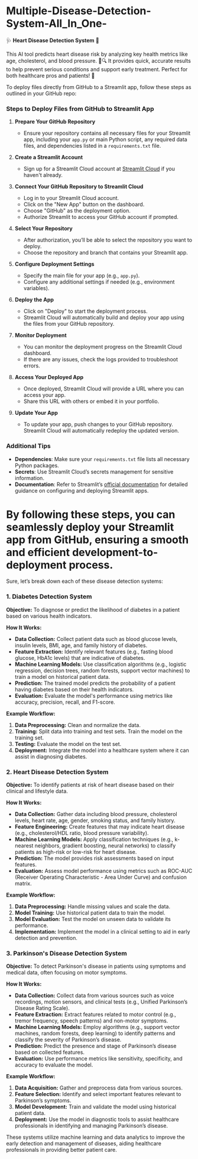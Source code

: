 # Multiple-Disease-Detection-System-All_In_One-
🩺 **Heart Disease Detection System** 💓  

This AI tool predicts heart disease risk by analyzing key health metrics like age, cholesterol, and blood pressure. 🧠🔍 It provides quick, accurate results to help prevent serious conditions and support early treatment. Perfect for both healthcare pros and patients! 🌟

To deploy files directly from GitHub to a Streamlit app, follow these steps as outlined in your GitHub repo:

### Steps to Deploy Files from GitHub to Streamlit App

1. **Prepare Your GitHub Repository**
   - Ensure your repository contains all necessary files for your Streamlit app, including your `app.py` or main Python script, any required data files, and dependencies listed in a `requirements.txt` file.

2. **Create a Streamlit Account**
   - Sign up for a Streamlit Cloud account at [Streamlit Cloud](https://streamlit.io/cloud) if you haven't already.

3. **Connect Your GitHub Repository to Streamlit Cloud**
   - Log in to your Streamlit Cloud account.
   - Click on the "New App" button on the dashboard.
   - Choose "GitHub" as the deployment option.
   - Authorize Streamlit to access your GitHub account if prompted.

4. **Select Your Repository**
   - After authorization, you’ll be able to select the repository you want to deploy.
   - Choose the repository and branch that contains your Streamlit app.

5. **Configure Deployment Settings**
   - Specify the main file for your app (e.g., `app.py`).
   - Configure any additional settings if needed (e.g., environment variables).

6. **Deploy the App**
   - Click on "Deploy" to start the deployment process.
   - Streamlit Cloud will automatically build and deploy your app using the files from your GitHub repository.

7. **Monitor Deployment**
   - You can monitor the deployment progress on the Streamlit Cloud dashboard.
   - If there are any issues, check the logs provided to troubleshoot errors.

8. **Access Your Deployed App**
   - Once deployed, Streamlit Cloud will provide a URL where you can access your app.
   - Share this URL with others or embed it in your portfolio.

9. **Update Your App**
   - To update your app, push changes to your GitHub repository. Streamlit Cloud will automatically redeploy the updated version.

### Additional Tips

- **Dependencies**: Make sure your `requirements.txt` file lists all necessary Python packages.
- **Secrets**: Use Streamlit Cloud’s secrets management for sensitive information.
- **Documentation**: Refer to Streamlit’s [official documentation](https://docs.streamlit.io/) for detailed guidance on configuring and deploying Streamlit apps.

By following these steps, you can seamlessly deploy your Streamlit app from GitHub, ensuring a smooth and efficient development-to-deployment process.
==============================================================================================================================================================

Sure, let’s break down each of these disease detection systems:

### 1. Diabetes Detection System

**Objective:**
To diagnose or predict the likelihood of diabetes in a patient based on various health indicators.

**How It Works:**
- **Data Collection:** Collect patient data such as blood glucose levels, insulin levels, BMI, age, and family history of diabetes.
- **Feature Extraction:** Identify relevant features (e.g., fasting blood glucose, HbA1c levels) that are indicative of diabetes.
- **Machine Learning Models:** Use classification algorithms (e.g., logistic regression, decision trees, random forests, support vector machines) to train a model on historical patient data.
- **Prediction:** The trained model predicts the probability of a patient having diabetes based on their health indicators.
- **Evaluation:** Evaluate the model's performance using metrics like accuracy, precision, recall, and F1-score.

**Example Workflow:**
1. **Data Preprocessing:** Clean and normalize the data.
2. **Training:** Split data into training and test sets. Train the model on the training set.
3. **Testing:** Evaluate the model on the test set.
4. **Deployment:** Integrate the model into a healthcare system where it can assist in diagnosing diabetes.

### 2. Heart Disease Detection System

**Objective:**
To identify patients at risk of heart disease based on their clinical and lifestyle data.

**How It Works:**
- **Data Collection:** Gather data including blood pressure, cholesterol levels, heart rate, age, gender, smoking status, and family history.
- **Feature Engineering:** Create features that may indicate heart disease (e.g., cholesterol/HDL ratio, blood pressure variability).
- **Machine Learning Models:** Apply classification techniques (e.g., k-nearest neighbors, gradient boosting, neural networks) to classify patients as high-risk or low-risk for heart disease.
- **Prediction:** The model provides risk assessments based on input features.
- **Evaluation:** Assess model performance using metrics such as ROC-AUC (Receiver Operating Characteristic - Area Under Curve) and confusion matrix.

**Example Workflow:**
1. **Data Preprocessing:** Handle missing values and scale the data.
2. **Model Training:** Use historical patient data to train the model.
3. **Model Evaluation:** Test the model on unseen data to validate its performance.
4. **Implementation:** Implement the model in a clinical setting to aid in early detection and prevention.

### 3. Parkinson's Disease Detection System

**Objective:**
To detect Parkinson's disease in patients using symptoms and medical data, often focusing on motor symptoms.

**How It Works:**
- **Data Collection:** Collect data from various sources such as voice recordings, motion sensors, and clinical tests (e.g., Unified Parkinson’s Disease Rating Scale).
- **Feature Extraction:** Extract features related to motor control (e.g., tremor frequency, speech patterns) and non-motor symptoms.
- **Machine Learning Models:** Employ algorithms (e.g., support vector machines, random forests, deep learning) to identify patterns and classify the severity of Parkinson’s disease.
- **Prediction:** Predict the presence and stage of Parkinson’s disease based on collected features.
- **Evaluation:** Use performance metrics like sensitivity, specificity, and accuracy to evaluate the model.

**Example Workflow:**
1. **Data Acquisition:** Gather and preprocess data from various sources.
2. **Feature Selection:** Identify and select important features relevant to Parkinson’s symptoms.
3. **Model Development:** Train and validate the model using historical patient data.
4. **Deployment:** Use the model in diagnostic tools to assist healthcare professionals in identifying and managing Parkinson’s disease.

These systems utilize machine learning and data analytics to improve the early detection and management of diseases, aiding healthcare professionals in providing better patient care.
